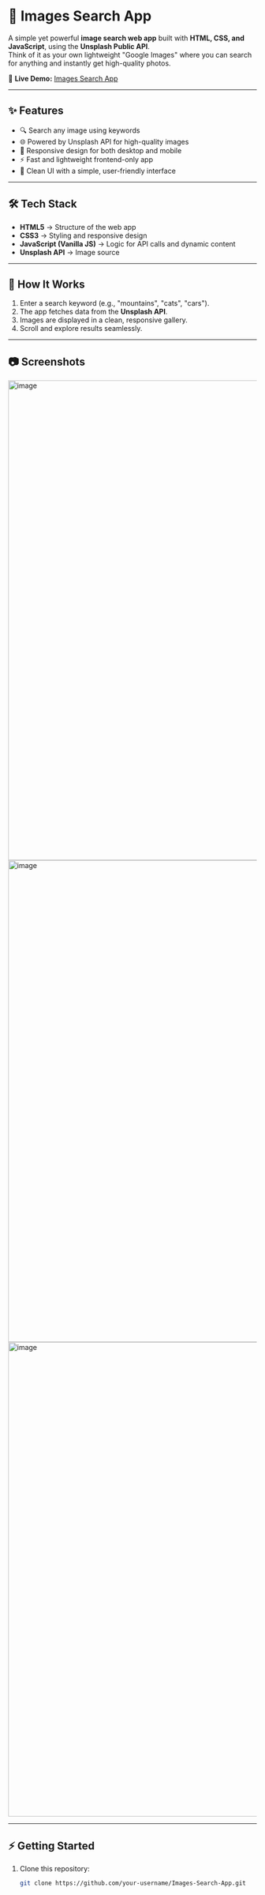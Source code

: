 # 📸 Images Search App  

A simple yet powerful **image search web app** built with **HTML, CSS, and JavaScript**, using the **Unsplash Public API**.  
Think of it as your own lightweight "Google Images" where you can search for anything and instantly get high-quality photos.  

🔗 **Live Demo:** [Images Search App](https://images-search-app-rhz5.vercel.app/)  

---

## ✨ Features  

- 🔍 Search any image using keywords  
- 🌐 Powered by Unsplash API for high-quality images  
- 📱 Responsive design for both desktop and mobile  
- ⚡ Fast and lightweight frontend-only app  
- 🎨 Clean UI with a simple, user-friendly interface  

---

## 🛠️ Tech Stack  

- **HTML5** → Structure of the web app  
- **CSS3** → Styling and responsive design  
- **JavaScript (Vanilla JS)** → Logic for API calls and dynamic content  
- **Unsplash API** → Image source  

---

## 🚀 How It Works  

1. Enter a search keyword (e.g., "mountains", "cats", "cars").  
2. The app fetches data from the **Unsplash API**.  
3. Images are displayed in a clean, responsive gallery.  
4. Scroll and explore results seamlessly.  

---

## 📷 Screenshots  

<img width="1918" height="972" alt="image" src="https://github.com/user-attachments/assets/9d101572-e08e-4c51-bdd0-6a867affe775" />

<img width="1918" height="976" alt="image" src="https://github.com/user-attachments/assets/c6d2bfe3-82e2-4e40-815d-348b33122745" />

<img width="1918" height="961" alt="image" src="https://github.com/user-attachments/assets/509038ab-2be6-46cf-9ae4-cf9bf88c3558" />

---

## ⚡ Getting Started  

1. Clone this repository:  
   ```bash
   git clone https://github.com/your-username/Images-Search-App.git
